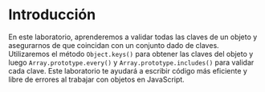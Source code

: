 # Introducción

En este laboratorio, aprenderemos a validar todas las claves de un objeto y asegurarnos de que coincidan con un conjunto dado de claves. Utilizaremos el método `Object.keys()` para obtener las claves del objeto y luego `Array.prototype.every()` y `Array.prototype.includes()` para validar cada clave. Este laboratorio te ayudará a escribir código más eficiente y libre de errores al trabajar con objetos en JavaScript.
